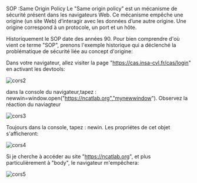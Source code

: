 SOP :Same Origin Policy
Le "Same origin policy" est un mécanisme de sécurité présent dans les navigateurs Web. Ce mécanisme empêche une origine (un site Web) d’interagir avec les données d’une autre origine. Une origine correspond à un protocole, un port et un hôte.

Historiquement le SOP date des années 90. Pour bien comprendre d'où vient ce terme "SOP", prenons l'exemple historique qui a déclenché la problématique de sécurité liée au concept d'origine:

Dans votre navigateur, allez visiter la page "https://cas.insa-cvl.fr/cas/login" en activant les devtools:

![cors2](https://github.com/adell2024/intro_securite_info/assets/159798073/73b37231-999d-4c57-a060-8830ae1991e7)

dans la console du navigateur,tapez : newwin=window.open("https://ncatlab.org","mynewwindow"). Observez la réaction du naviagteur

![cors3](https://github.com/adell2024/intro_securite_info/assets/159798073/2a489209-7487-4c45-b03f-8b79abbbd9ff)

Toujours dans la console, tapez : newin. Les propriétes de cet objet s'afficheront:

![cors4](https://github.com/adell2024/intro_securite_info/assets/159798073/5685f0d0-9661-4fe4-a82a-af744c6ced94)

Si je cherche à accéder au site "https://ncatlab.org", et plus particulièrement à "body", le navigateur m'empêchera:

![cors5](https://github.com/adell2024/intro_securite_info/assets/159798073/ee4d4731-18d5-4bd4-a617-0022976cfcd9)

